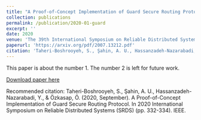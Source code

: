 ```yaml
---
title: "A Proof-of-Concept Implementation of Guard Secure Routing Protocol (Demo Paper)"
collection: publications
permalink: /publication/2020-01-guard
excerpt: ''
date: 2020
venue: 'The 39th International Symposium on Reliable Distributed Systems (SRDS 2020).'
paperurl: 'https://arxiv.org/pdf/2007.13212.pdf'
citation: 'Taheri-Boshrooyeh, S., Şahin, A. U., Hassanzadeh-Nazarabadi, Y., & Özkasap, Ö. (2020, September). A Proof-of-Concept Implementation of Guard Secure Routing Protocol. In 2020 International Symposium on Reliable Distributed Systems (SRDS) (pp. 332-334). IEEE.'
---
```

This paper is about the number 1. The number 2 is left for future work.

[Download paper here](https://arxiv.org/pdf/2007.13212.pdf)

Recommended citation: Taheri-Boshrooyeh, S., Şahin, A. U., Hassanzadeh-Nazarabadi, Y., & Özkasap, Ö. (2020, September). A Proof-of-Concept Implementation of Guard Secure Routing Protocol. In 2020 International Symposium on Reliable Distributed Systems (SRDS) (pp. 332-334). IEEE.

